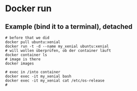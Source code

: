 # Docker run 

## Example (bind it to a terminal), detached

```
# before that we did
docker pull ubuntu:xenial
docker run -t -d --name my_xenial ubuntu:xenial
# will wollen überprüfen, ob der container läuft
docker container ls 
# image is there 
docker images

# exec in /into container
docker exec -it my_xenial bash 
docker exec -it my_xenial cat /etc/os-release
# 

```
